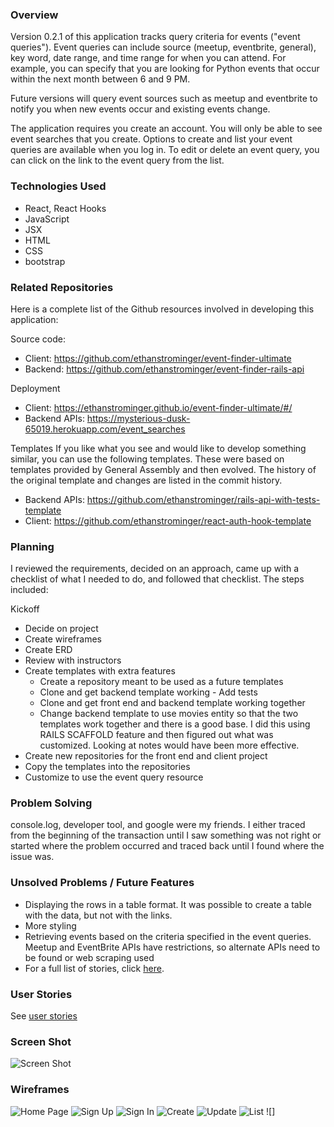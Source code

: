 ### Overview
Version 0.2.1 of this application tracks query criteria for events ("event queries").  Event queries can include source (meetup, eventbrite, general), key word, date range, and time range for when you can attend.  For example, you can specify that you are looking for Python events that occur within the next month between 6 and 9 PM.

Future versions will query event sources such as meetup and eventbrite to notify you when new events occur and existing events change.

The application requires you create an account.  You will only be able to see event searches that you create.  Options to create and list your event queries are available when you log in.  To edit or delete an event query, you can click on the link to the event query from the list.

### Technologies Used
- React, React Hooks
- JavaScript
- JSX
- HTML
- CSS
- bootstrap

### Related Repositories

Here is a complete list of the Github resources involved in developing this application:

Source code:
  - Client: https://github.com/ethanstrominger/event-finder-ultimate
  - Backend: https://github.com/ethanstrominger/event-finder-rails-api

Deployment
  - Client: https://ethanstrominger.github.io/event-finder-ultimate/#/
  - Backend APIs: https://mysterious-dusk-65019.herokuapp.com/event_searches

Templates
If you like what you see and would like to develop something similar, you can use the following templates.  These were based on templates provided by General Assembly and then evolved. The history of the original template and changes are listed in the commit history.
- Backend APIs: https://github.com/ethanstrominger/rails-api-with-tests-template
- Client: https://github.com/ethanstrominger/react-auth-hook-template

### Planning
I reviewed the requirements, decided on an approach, came up with a checklist of what I needed to do, and followed that checklist.  The steps included:

Kickoff
- Decide on project
- Create wireframes
- Create ERD
- Review with instructors
- Create templates with extra features
  -	Create a repository meant to be used as a future templates
  -	Clone and get backend template working
    	- Add tests
  - Clone and get front end and backend template working together
  - Change backend template to use movies entity so that the two templates work together and there is a good base.  I did this using RAILS SCAFFOLD feature and then figured out what was customized.  Looking at notes would have been more effective.
- Create new repositories for the front end and client project
- Copy the templates into the repositories
- Customize to use the event query resource

### Problem Solving
console.log, developer tool, and google were my friends.  I either traced from the beginning of the transaction until I saw something was not right or started where the problem occurred and traced back until I found where the issue was.

### Unsolved Problems / Future Features
- Displaying the rows in a table format.  It was possible to create a table with the data, but not with the links.
- More styling
- Retrieving events based on the criteria specified in the event queries.
  Meetup and EventBrite APIs have restrictions, so alternate APIs need to be found or web scraping used
- For a full list of stories, click [here](docs/stories.md).

### User Stories
See [user stories](docs/stories.md)

### Screen Shot
![Screen Shot](docs/screenshot.png?raw=true)

### Wireframes
![Home Page](docs/mockups/home-page-just-in-mind.png?raw=true)
![Sign Up](docs/mockups/sign-up.png?raw=true)
![Sign In](docs/mockups/sign-in.png?raw=true)
![Create](docs/mockups/create-just-in-mind.png?raw=true)
![Update](docs/mockups/update-just-in-mind.png?raw=true)
![List](docs/mockups/query-list-just-in-mind.png?raw=true)
![]
